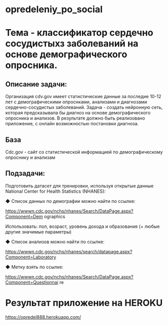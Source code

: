 # opredeleniy_po_social
# Тема - классификатор сердечно сосудистыхз заболеваний на основе демографического опросника. 
 
## Описание задачи:
Организация cdv.gov имеет статистические данные за последие 10-12 лет с демографическими опроснками, анализами и диагнозами сердечно-сосудистых заболеваний. 
Задача - создать нейронную сеть, которая предсказывала бы диагноз на основе демографического опросника и анализов. В результате должно быть реализовано приложение, с онлайн возможностью постановки диагноза.
 
## База
Cdc.gov  - сайт со статистической информацией по демографическому опроснику и анализам

## Подзадачи:

Подготовить датасет для тренировки, используя открытые данные National
Center for Health Statistics (NHANES):

◆ Список данных по демографии можно найти по ссылке:

https://wwwn.cdc.gov/nchs/nhanes/Search/DataPage.aspx?Component=Dem
ographics

Использовать: пол, возраст, уровень дохода и образования (+ любые
другие значимые параметры)

◆ Список анализов можно найти по ссылке:

https://wwwn.cdc.gov/nchs/nhanes/search/datapage.aspx?Component=Laboratory

◆ Метку взять по ссылке:

https://wwwn.cdc.gov/nchs/nhanes/Search/DataPage.aspx?Component=Questionnai
re


# Результат приложение на HEROKU
https://opredel888.herokuapp.com/
